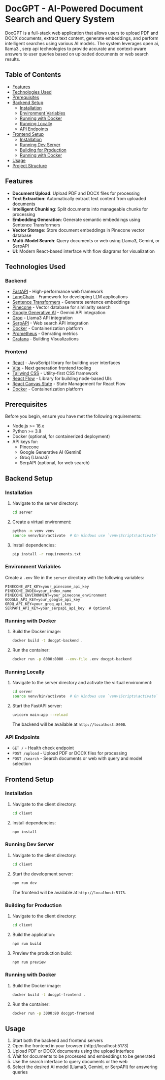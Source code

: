 # DocGPT - AI-Powered Document Search and Query System

DocGPT is a full-stack web application that allows users to upload PDF and DOCX documents, extract text content, generate embeddings, and perform intelligent searches using various AI models. The system leverages open ai, llama3 , serp api technologies to provide accurate and context-aware answers to user queries based on uploaded documents or web search results.

## Table of Contents
- [Features](#features)
- [Technologies Used](#technologies-used)
- [Prerequisites](#prerequisites)
- [Backend Setup](#backend-setup)
  - [Installation](#installation)
  - [Environment Variables](#environment-variables)
  - [Running with Docker](#running-with-docker)
  - [Running Locally](#running-locally)
  - [API Endpoints](#api-endpoints)
- [Frontend Setup](#frontend-setup)
  - [Installation](#installation-1)
  - [Running Dev Server](#running-dev-server)
  - [Building for Production](#building-for-production)
  - [Running with Docker](#running-with-docker-1)
- [Usage](#usage)
- [Project Structure](#project-structure)

## Features

- **Document Upload**: Upload PDF and DOCX files for processing
- **Text Extraction**: Automatically extract text content from uploaded documents
- **Intelligent Chunking**: Split documents into manageable chunks for processing
- **Embedding Generation**: Generate semantic embeddings using Sentence Transformers
- **Vector Storage**: Store document embeddings in Pinecone vector database
- **Multi-Model Search**: Query documents or web using Llama3, Gemini, or SerpAPI
- **UI**: Modern React-based interface with flow diagrams for visualization

## Technologies Used

### Backend
- [FastAPI](https://fastapi.tiangolo.com/) - High-performance web framework
- [LangChain](https://www.langchain.com/) - Framework for developing LLM applications
- [Sentence Transformers](https://www.sbert.net/) - Generate sentence embeddings
- [Pinecone](https://www.pinecone.io/) - Vector database for similarity search
- [Google Generative AI](https://ai.google.dev/) - Gemini API integration
- [Groq](https://groq.com/) - Llama3 API integration
- [SerpAPI](https://serpapi.com/) - Web search API integration
- [Docker](https://www.docker.com/) - Containerization platform
- [Prometheus](https://prometheus.io/) - Genrating metrics
- [Grafana](https://grafana.com/) - Building Visualizations

### Frontend
- [React](https://reactjs.org/) - JavaScript library for building user interfaces
- [Vite](https://vitejs.dev/) - Next generation frontend tooling
- [Tailwind CSS](https://tailwindcss.com/) - Utility-first CSS framework
- [React Flow](https://reactflow.dev/) - Library for building node-based UIs
- [React Canvas State](https://www.npmjs.com/package/reactflow-canvas-store) - State Management for React Flow
- [Docker](https://www.docker.com/) - Containerization platform

## Prerequisites

Before you begin, ensure you have met the following requirements:
- Node.js >= 16.x
- Python >= 3.8
- Docker (optional, for containerized deployment)
- API keys for:
  - Pinecone
  - Google Generative AI (Gemini)
  - Groq (Llama3)
  - SerpAPI (optional, for web search)

## Backend Setup

### Installation

1. Navigate to the server directory:
   ```bash
   cd server
   ```

2. Create a virtual environment:
   ```bash
   python -m venv venv
   source venv/bin/activate  # On Windows use `venv\Scripts\activate`
   ```

3. Install dependencies:
   ```bash
   pip install -r requirements.txt
   ```

### Environment Variables

Create a `.env` file in the `server` directory with the following variables:
```env
PINECONE_API_KEY=your_pinecone_api_key
PINECONE_INDEX=your_index_name
PINECONE_ENVIRONMENT=your_pinecone_environment
GOOGLE_API_KEY=your_google_api_key
GROQ_API_KEY=your_groq_api_key
SERPAPI_API_KEY=your_serpapi_api_key  # Optional
```

### Running with Docker

1. Build the Docker image:
   ```bash
   docker build -t docgpt-backend .
   ```

2. Run the container:
   ```bash
   docker run -p 8000:8000 --env-file .env docgpt-backend
   ```

### Running Locally

1. Navigate to the server directory and activate the virtual environment:
   ```bash
   cd server
   source venv/bin/activate  # On Windows use `venv\Scripts\activate`
   ```

2. Start the FastAPI server:
   ```bash
   uvicorn main:app --reload
   ```

   The backend will be available at `http://localhost:8000`.

### API Endpoints

- `GET /` - Health check endpoint
- `POST /upload` - Upload PDF or DOCX files for processing
- `POST /search` - Search documents or web with query and model selection

## Frontend Setup

### Installation

1. Navigate to the client directory:
   ```bash
   cd client
   ```

2. Install dependencies:
   ```bash
   npm install
   ```

### Running Dev Server

1. Navigate to the client directory:
   ```bash
   cd client
   ```

2. Start the development server:
   ```bash
   npm run dev
   ```

   The frontend will be available at `http://localhost:5173`.

### Building for Production

1. Navigate to the client directory:
   ```bash
   cd client
   ```

2. Build the application:
   ```bash
   npm run build
   ```

3. Preview the production build:
   ```bash
   npm run preview
   ```

### Running with Docker

1. Build the Docker image:
   ```bash
   docker build -t docgpt-frontend .
   ```

2. Run the container:
   ```bash
   docker run -p 3000:80 docgpt-frontend
   ```

## Usage

1. Start both the backend and frontend servers
2. Open the frontend in your browser (http://localhost:5173)
3. Upload PDF or DOCX documents using the upload interface
4. Wait for documents to be processed and embeddings to be generated
5. Use the search interface to query documents or the web
6. Select the desired AI model (Llama3, Gemini, or SerpAPI) for answering queries

